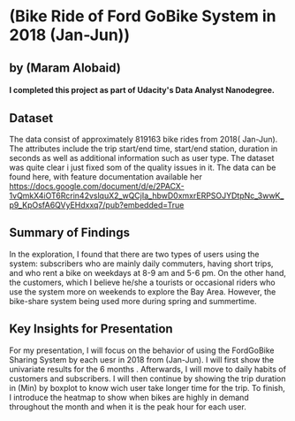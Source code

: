 # (Bike Ride of Ford GoBike System in 2018 (Jan-Jun))
## by (Maram Alobaid)
#### I completed this project as part of Udacity's Data Analyst Nanodegree.

## Dataset
>
The data consist of approximately 819163 bike rides from 2018( Jan-Jun). The attributes include the trip start/end time, start/end station, duration in seconds as well as additional information such as user type. The dataset was quite clear i just fixed som of the quality issues in it. The data can be found here, with feature documentation available her https://docs.google.com/document/d/e/2PACX-1vQmkX4iOT6Rcrin42vslquX2_wQCjIa_hbwD0xmxrERPSOJYDtpNc_3wwK_p9_KpOsfA6QVyEHdxxq7/pub?embedded=True

## Summary of Findings

> 
In the exploration, I found that there are two types of users using the system: subscribers who are mainly daily commuters, having short trips, and who rent a bike on weekdays at 8-9 am and 5-6 pm. On the other hand, the customers, which I believe he/she a tourists or occasional riders who use the system more on weekends to explore the Bay Area. However, the bike-share system being used more during spring and summertime.

## Key Insights for Presentation

> 
For my presentation, I will focus on the behavior of using the FordGoBike Sharing System by each uesr  in 2018 from (Jan-Jun). I will first show the univariate results for the 6 months . Afterwards, I will move to daily habits of customers and subscribers. I will then continue by showing the trip duration in (Min) by boxplot to know wich user take longer time for the trip. To finish, I introduce the heatmap to show when bikes are highly in demand throughout the month and when it is the peak hour for each user. 


